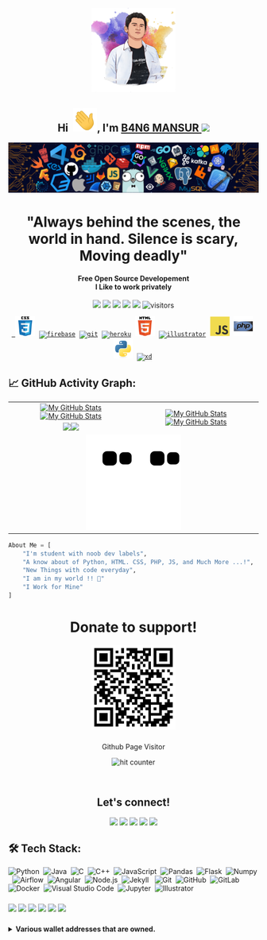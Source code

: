 <p align="center"><a href="#"><img src="https://github.com/BM-TechID/BM-TechID/blob/main/logo/bgmsr.png" alt="BM-TechID" width="170" height="170"/></a></p>

<h2 align="center">Hi  &nbsp;<a href="#"><img src="https://raw.githubusercontent.com/BM-TechID/BM-TechID/master/Hi.gif" width="48px"></a>, I'm <a href="https://www.instagram.com/bg_msr/"> B4N6 MANSUR </a><img src="https://emojis.slackmojis.com/emojis/images/1495224255/2288/christmas_parrot.gif?1495224255" width="30"/></h2> 

[![](./header.png)](#)

<h1 align="center"> "Always behind the scenes, the world in hand. Silence is scary, Moving deadly"</h1>

<h4 align="center">Free Open Source Developement <br> I Like to work privately</h4>


<p align="center">
    <a href="https://github.com/BM-TechID/BM-TechID"><img src="https://img.shields.io/badge/status-updating-brightgreen.svg"></a>
    <a href="https://github.com/python/cpython"><img src="https://img.shields.io/badge/Python-3.10-FF1493.svg"></a>
    <a href="https://github.com/BM-TechID/BM-TechID/graphs/contributors"><img src="https://img.shields.io/github/contributors/BM-TechID/BM-TechID?color=blue"></a>
    <a href="https://github.com/BM-TechID"><img src="https://img.shields.io/github/stars/BM-TechID.svg?color=blue&logo=github"></a>
    <a href="https://github.com/BM-TechID/BM-TechID/network/members"><img src="https://img.shields.io/github/forks/BM-TechID/BM-TechID.svg?color=blue&logo=github"></a>
    <img src="https://visitor-badge.laobi.icu/badge?page_id=BM-TechID.BM-TechID" alt="visitors"/>
</p>


<p align="center">
    <code><a href="https://www.w3schools.com/css/" target="_blank"> <img src="https://raw.githubusercontent.com/devicons/devicon/master/icons/css3/css3-original-wordmark.svg" alt="css3" width="40" height="40"/></a></code>&nbsp;
    <code><a href="https://firebase.google.com/" target="_blank"><img src="https://www.vectorlogo.zone/logos/firebase/firebase-icon.svg" alt="firebase" width="40" height="40"/></a></code>&nbsp;
    <code><a href="https://git-scm.com/" target="_blank"><img src="https://www.vectorlogo.zone/logos/git-scm/git-scm-icon.svg" alt="git" width="40" height="40"/></a></code>&nbsp;
    <code><a href="https://heroku.com" target="_blank"><img src="https://www.vectorlogo.zone/logos/heroku/heroku-icon.svg" alt="heroku" width="40" height="40"/></a></code>&nbsp;
    <code><a href="https://www.w3.org/html/" target="_blank"><img src="https://raw.githubusercontent.com/devicons/devicon/master/icons/html5/html5-original-wordmark.svg" alt="html5" width="40" height="40"/></a></code>&nbsp;
    <code><a href="https://www.adobe.com/in/products/illustrator.html" target="_blank"><img src="https://www.vectorlogo.zone/logos/adobe_illustrator/adobe_illustrator-icon.svg" alt="illustrator" width="40" height="40"/></a></code>&nbsp;
    <code><a href="https://developer.mozilla.org/en-US/docs/Web/JavaScript" target="_blank"><img src="https://raw.githubusercontent.com/devicons/devicon/master/icons/javascript/javascript-original.svg" alt="javascript" width="40" height="40"/></a></code>&nbsp;
    <code><a href="https://www.php.net" target="_blank"><img src="https://raw.githubusercontent.com/devicons/devicon/master/icons/php/php-original.svg" alt="php" width="40" height="40"/></a></code>&nbsp;
    <code><a href="https://www.python.org" target="_blank"><img src="https://raw.githubusercontent.com/devicons/devicon/master/icons/python/python-original.svg" alt="python" width="40" height="40"/></a></code>&nbsp;
    <code><a href="https://www.adobe.com/products/xd.html" target="_blank"><img src="https://cdn.worldvectorlogo.com/logos/adobe-xd.svg" alt="xd" width="40" height="40"/></a></code>&nbsp;</p>

## 📈 GitHub Activity Graph:

<table align="center">
    <tr>
        <td align="center"><a href="https://github.com/BM-TechID#gh-light-mode-only"><img src="https://github-readme-stats.vercel.app/api?username=BM-TechID&show_icons=true&theme=default&include_all_commits=true#gh-light-mode-only" alt="My GitHub Stats"/></a><a href="https://github.com/BM-TechID#gh-dark-mode-only"><img src="https://github-readme-stats.vercel.app/api?username=BM-TechID&show_icons=true&theme=tokyonight&include_all_commits=true#gh-dark-mode-only" alt="My GitHub Stats"/></a></td>
        <td rowspan="2" align="center"><a href="https://github.com/BM-TechID#gh-light-mode-only"><img src="https://github-readme-stats.vercel.app/api/top-langs/?username=BM-TechID&theme=default&langs_count=8#gh-light-mode-only" alt="My GitHub Stats"/></a><a href="https://github.com/BM-TechID#gh-dark-mode-only"><img src="https://github-readme-stats.vercel.app/api/top-langs/?username=BM-TechID&theme=tokyonight&langs_count=8#gh-dark-mode-only" alt="My GitHub Stats"/></a></td>
    </tr>
    <tr>
        <td align="center"><a href="https://github.com/BM-TechID#gh-light-mode-only"><img src="https://github-readme-streak-stats.herokuapp.com/?user=BM-TechID&theme=default"/></a><a href="https://github.com/BM-TechID#gh-dark-mode-only"><img src="https://github-readme-streak-stats.herokuapp.com/?user=BM-TechID&theme=tokyonight"/></a></td>
    </tr>
    <tr>
        <td colspan="2" align="center"><a href="https://github.com/BM-TechID#gh-light-mode-only"><img src="https://raw.githubusercontent.com/BM-TechID/BM-TechID/output/github-contribution-grid-snake.svg" alt="My GitHub Stats"/></a><a href="https://github.com/BM-TechID#gh-dark-mode-only"><img src="https://raw.githubusercontent.com/BM-TechID/BM-TechID/output/github-contribution-grid-snake.svg" alt="My GitHub Stats"/></a></td>
    </tr>
</table>




```py
About Me = [
    "I'm student with noob dev labels",
    "A know about of Python, HTML. CSS, PHP, JS, and Much More ...!",
    "New Things with code everyday",
    "I am in my world !! 💞"
    "I Work for Mine"
]
```

###
<h1 align="center">Donate to support!</h1>
<p align="center"><a href="https://github.com/BM-TechID/BM-TechID/blob/main/logo/qr-bgmsr.png"><img src="https://github.com/BM-TechID/BM-TechID/blob/main/logo/qr-bgmsr.png" width="170" height="170"/></p></a>

###
<p align="center">Github Page Visitor</p>
<p align="center"><img src="https://profile-counter.glitch.me/BM-TechID/count.svg" alt="hit counter"></p>
<br>

###
<h2 align="center">Let's connect!</h2>
<p align="center">
    <a href="https://bm-techid.github.io" target="blank"><img src="https://img.shields.io/badge/Website-BM--TechID-red?" /></a>
    <a href="https://github.com/BM-TechID" target="blank"><img src="https://img.shields.io/badge/BM--TechID-30302f?style=flat&logo=github" /></a>
    <a href="https://instagram.com/b4n6_mansur" target="blank"><img src="https://img.shields.io/badge/b4n6_mansur-30302f?style=flat&logo=instagram" /></a>
    <a href="https://twitter.com/b4n6mansur" target="blank"><img src="https://img.shields.io/badge/@b4n6mansur-30302f?style=flat&logo=twitter" /></a>
    <a href="https://t.me/B4N6_MANSUR" target="blank"><img src="https://img.shields.io/badge/B4N6_MANSUR-30302f?style=flat&logo=telegram" /></a>
</p>

## 🛠️ Tech Stack:
![Python](https://img.shields.io/badge/-Python-555?style=flat&logo=python)&nbsp;
![Java](https://img.shields.io/badge/-Java-555?style=flat&logo=openjdk&logoColor=FFA518)&nbsp;
![C](https://img.shields.io/badge/-C-555?style=flat&logo=C&logoColor=A8B9CC)&nbsp;
![C++](https://img.shields.io/badge/-C++-555?style=flat&logo=C%2B%2B&logoColor=fff)&nbsp;
![JavaScript](https://img.shields.io/badge/-JavaScript-555?style=flat&logo=javascript)&nbsp;
![Pandas](https://img.shields.io/badge/-Pandas-555?style=flat&logo=pandas)&nbsp;
![Flask](https://img.shields.io/badge/-Flask-555?style=flat&logo=flask)&nbsp;
![Numpy](https://img.shields.io/badge/-Numpy-555?style=flat&logo=numpy)&nbsp;
![Airflow](https://img.shields.io/badge/-Apache_Airflow-555?style=flat&logo=Apache-Airflow)&nbsp;
![Angular](https://img.shields.io/badge/-Angular-555?style=flat&logo=angular)&nbsp;
![Node.js](https://img.shields.io/badge/-Node.js-555?style=flat&logo=node.js)&nbsp;
![Jekyll](https://img.shields.io/badge/-Jekyll-555?style=flat&logo=jekyll)&nbsp;&nbsp;
![Git](https://img.shields.io/badge/-Git-555?style=flat&logo=git)&nbsp;
![GitHub](https://img.shields.io/badge/-GitHub-555?style=flat&logo=github)&nbsp;
![GitLab](https://img.shields.io/badge/-GitLab-555?style=flat&logo=gitlab)&nbsp;
![Docker](https://img.shields.io/badge/-Docker-555?style=flat&logo=Docker)&nbsp;
![Visual Studio Code](https://img.shields.io/badge/-Visual%20Studio%20Code-555?style=flat&logo=visual-studio-code&logoColor=007ACC)&nbsp;
![Jupyter](https://img.shields.io/badge/-Jupyter-555?style=flat&logo=jupyter)&nbsp;
![Illustrator](https://img.shields.io/badge/-Illustrator-555?style=flat&logo=adobe-illustrator)&nbsp;

###
![](https://img.icons8.com/color/30/visual-studio-code-2019.png)
![](https://img.icons8.com/color/30/windows-10.png)
![](https://img.icons8.com/color/30/ubuntu--v1.png)
![](https://img.icons8.com/color/30/linux.png)
![](https://img.icons8.com/color/30/kali-linux.png)
![](https://img.icons8.com/color/30/console.png)

###
<details>
     <summary><strong>Various wallet addresses that are owned.</strong></summary>
        <p>
            <a href="https://paypal.me/mansur.julianto" target="blank"><img src="https://img.shields.io/badge/-30302f?style=flat&logo=paypal" /></a>
            <a href="https://bm-techid.github.io/wallet-donate/bitcoin.html" target="blank"><img src="https://img.shields.io/badge/-30302f?style=flat&logo=bitcoin" /></a>
            <a href="https://bm-techid.github.io/wallet-donate/ethereum.html" target="blank"><img src="https://img.shields.io/badge/-30302f?style=flat&logo=ethereum" /></a>
            <a href="https://bm-techid.github.io/wallet-donate/dogecoin.html" target="blank"><img src="https://img.shields.io/badge/-30302f?style=flat&logo=dogecoin" /></a>
       </p>
</details>







